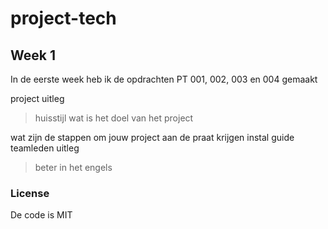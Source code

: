 # project-tech

## Week 1 
In de eerste week heb ik de opdrachten PT 001, 002, 003 en 004 gemaakt


project uitleg 
> huisstijl 
wat is het doel van het project

wat zijn de stappen om jouw project aan de praat krijgen
instal guide 
teamleden uitleg

> beter in het engels 




### License 
De code is MIT

